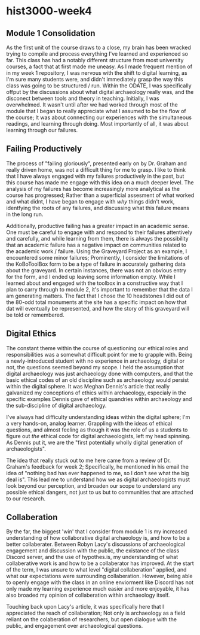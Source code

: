 # hist3000-week4

## Module 1 Consolidation

As the first unit of the course draws to a close, my brain has been wracked trying to compile and process everything I've learned and experienced so far. This class has had a notably different structure from most university courses, a fact that at first made me uneasy. As I made frequent mention of in my week 1 repository, I was nervous with the shift to digital learning, as I'm sure many students were, and didn't immediately grasp the way this class was going to be structured / run. Within the ODATE, I was specifically offput by the discussions about what digital archaeology really was, and the disconect between tools and theory in teaching. Initially, I was overwhelmed. It wasn't until after we had worked through most of the module that I began to really appreciate what I assumed to be the flow of the course; It was about connecting our experiences with the simultaneous readings, and learning through doing. Most importantly of all, it was about learning through our failures.

## Failing Productively

The process of "failing gloriously", presented early on by Dr. Graham and really driven home, was not a difficult thing for me to grasp. I like to think that I have always engaged with my failures productively in the past, but this course has made me engage with this idea on a much deeper level. The analysis of my failures has become increasingly more analytical as the course has progressed; Rather than a superficial assesment of what worked and what didnt, I have began to engage with _why_ things didn't work, identfying the roots of any failures, and discussing what this failure means in the long run.

Additionally, productive failing has a greater impact in an academic sense. One must be careful to engage with and respond to their failures attentively and carefully, and while learning from them, there is always the possibility that an academic failure has a negative impact on communities related to the academic work / failure. Using the Graveyard Project as an example, I encountered some minor failures; Prominently, I consider the limitations of the KoBoToolBox form to be a type of failure in accurately gathering data about the graveyard. In certain instances, there was not an obvious entry for the form, and I ended up leaving some information empty. While I learned about and engaged with the toolbox in a constructive way that I plan to carry through to module 2, it's important to remember that the data I am generating matters. The fact that I chose the 10 headstones I did out of the 80-odd total monuments at the site has a specific impact on how that dat will eventually be represented, and how the story of this graveyard will be told or remembered.

## Digital Ethics

The constant theme within the course of questioning our ethical roles and responsibilities was a somewhat difficult point for me to grapple with. Being a newly-introduced student with no experience in archaeology, digital or not, the questions seemed beyond my scope. I held the assumption that digital archaeology was just archaeology done with computers, and that the basic ethical codes of an old discipline such as archaeology would persist within the digital sphere. It was Meghan Dennis's article that really galvanized my conceptions of ethics within archaeology, especialy in the specific examples Dennis gave of ethical quandries within archaeology and the sub-discipline of digital archaeology. 

I've always had difficulty understanding ideas within the digital sphere; I'm a very hands-on, analog learner. Grappling with the ideas of ethical questions, and almost feeling as though it was the role of us a students to figure out _the_ ethical code for digital archaeologists, left my head spinning. As Dennis put it, we are the "first potentially wholly digital generation of archaeologists".

The idea that really stuck out to me here came from a review of Dr. Graham's feedback for week 2; Specifically, he mentioned in his email the idea of "nothing bad has ever happened to me, so I don't see what the big deal is". This lead me to understand how we as digital archaeologists must look beyond our perception, and broaden our scope to understand any possible ethical dangers, not just to us but to communities that are attached to our research.

## Collaberation

By the far, the biggest 'win' that I consider from module 1 is my increased understanding of how collaborative digital archaeology is, and how to be a better collaberater. Between Robyn Lacy's discussions of archaeological engagement and discussion with the public, the existance of the class Discord server, and the use of hypothes.is, my understanding of what collaberative work is and how to be a collaberator has improved. At the start of the term, I was unsure to what level "digital collaberation" applied, and what our expectations were surrounding collaberation. However, being able to openly engage with the class in an online enviorment like Discord has not only made my learning experience much easier and more enjoyable, it has also broaded my opinion of collaberation within archaeology itself.

Touching back upon Lacy's article, it was specifically here that I appreciated the reach of collaberation; Not only is archaeology as a field reliant on the colaberation of researchers, but open dialogue with the public, and engagement over archaeological questions. 
